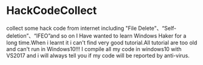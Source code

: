 # HackCodeCollect
collect some hack code from internet including "File Delete"、“Self-deletion”、“IFEO”and so on
I Have wanted to learn Windows Haker for a long time.When i learnt it i can't find very good tutorial.All tutorial are too old and can't run in Windows10!!!
I compile all my code in windows10 with VS2017 and i will always tell  you if my code will be reported by anti-virus.
